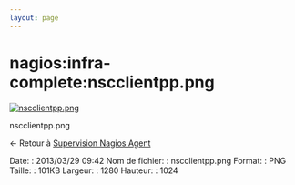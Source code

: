 ```yaml
---
layout: page
---
```


nagios:infra-complete:nscclientpp.png
=====================================

[![nscclientpp.png](../..//assets/media/nagios/infra-complete/nscclientpp.png@cache=&w=900&h=720 "nscclientpp.png")](../..//assets/media/nagios/infra-complete/nscclientpp.png@cache= "Afficher le fichier original")

nscclientpp.png

← Retour à [Supervision Nagios
Agent](../../../nagios/mise-en-place-complete-nagios-sur-rhel-5.4/supervision-nagios-agent.html "nagios:mise-en-place-complete-nagios-sur-rhel-5.4:supervision-nagios-agent")

Date:
:   2013/03/29 09:42
Nom de fichier:
:   nscclientpp.png
Format:
:   PNG
Taille:
:   101KB
Largeur:
:   1280
Hauteur:
:   1024


